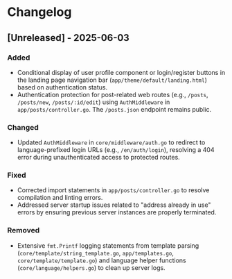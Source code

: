 # Changelog

## [Unreleased] - 2025-06-03

### Added
- Conditional display of user profile component or login/register buttons in the landing page navigation bar (`app/theme/default/landing.html`) based on authentication status.
- Authentication protection for post-related web routes (e.g., `/posts`, `/posts/new`, `/posts/:id/edit`) using `AuthMiddleware` in `app/posts/controller.go`. The `/posts.json` endpoint remains public.

### Changed
- Updated `AuthMiddleware` in `core/middleware/auth.go` to redirect to language-prefixed login URLs (e.g., `/en/auth/login`), resolving a 404 error during unauthenticated access to protected routes.

### Fixed
- Corrected import statements in `app/posts/controller.go` to resolve compilation and linting errors.
- Addressed server startup issues related to "address already in use" errors by ensuring previous server instances are properly terminated.

### Removed
- Extensive `fmt.Printf` logging statements from template parsing (`core/template/string_template.go`, `app/templates.go`, `core/template/template.go`) and language helper functions (`core/language/helpers.go`) to clean up server logs.
